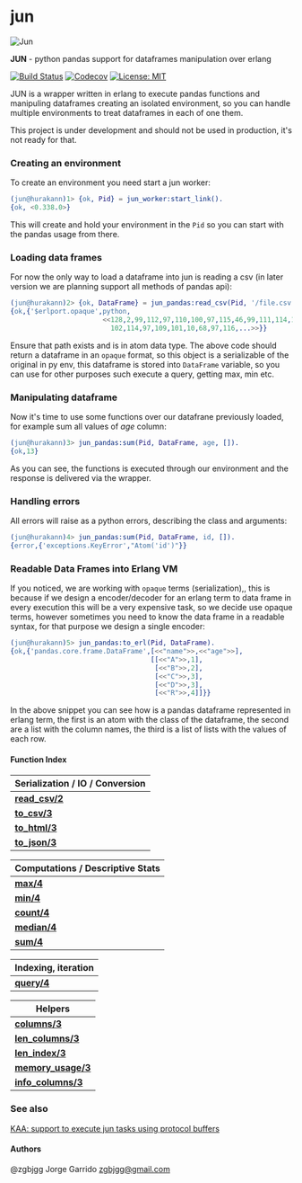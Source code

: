 # jun

![Jun](https://user-images.githubusercontent.com/1471055/28333993-51d90ad4-6bbf-11e7-98f2-16a9fd2844df.png)

**JUN** - python pandas support for dataframes manipulation over erlang

[![Build Status](https://travis-ci.org/zgbjgg/jun.svg?branch=master)](https://travis-ci.org/zgbjgg/jun)
[![Codecov](https://img.shields.io/codecov/c/github/zgbjgg/jun.svg)](https://codecov.io/gh/zgbjgg/jun)
[![License: MIT](https://img.shields.io/github/license/zgbjgg/jun.svg)](https://raw.githubusercontent.com/zgbjgg/jun/master/LICENSE)

JUN is a wrapper written in erlang to execute pandas functions and manipuling dataframes creating an isolated environment, so you can handle multiple environments to treat dataframes in each of one them.

This project is under development and should not be used in production, it's not ready for that.

### Creating an environment

To create an environment you need start a jun worker:

```erlang
(jun@hurakann)1> {ok, Pid} = jun_worker:start_link().
{ok, <0.338.0>}
```

This will create and hold your environment in the `Pid` so you can start with the pandas usage from there.

### Loading data frames

For now the only way to load a dataframe into jun is reading a csv (in later version we are planning support all methods of pandas api):

```erlang
(jun@hurakann)2> {ok, DataFrame} = jun_pandas:read_csv(Pid, '/file.csv').
{ok,{'$erlport.opaque',python,
                       <<128,2,99,112,97,110,100,97,115,46,99,111,114,101,46,
                         102,114,97,109,101,10,68,97,116,...>>}}
```

Ensure that path exists and is in atom data type. The above code should return a dataframe in an `opaque` format, so this object is a serializable of the original in py env,
this dataframe is stored into `DataFrame` variable, so you can use for other purposes such execute a query, getting max, min etc.

### Manipulating dataframe

Now it's time to use some functions over our datafrane previously loaded, for example sum all values of _age_ column:

```erlang
(jun@hurakann)3> jun_pandas:sum(Pid, DataFrame, age, []).
{ok,13}
```

As you can see, the functions is executed through our environment and the response is delivered via the wrapper.

### Handling errors

All errors will raise as a python errors, describing the class and arguments:

```erlang
(jun@hurakann)4> jun_pandas:sum(Pid, DataFrame, id, []). 
{error,{'exceptions.KeyError',"Atom('id')"}}
```

### Readable Data Frames into Erlang VM

If you noticed, we are working with `opaque` terms (serialization),, this is because if we design a encoder/decoder for an erlang term to data frame in every execution
this will be a very expensive task, so we decide use opaque terms, however sometimes you need to know the data frame in a readable syntax, for that purpose we design
a single encoder:

```erlang
(jun@hurakann)5> jun_pandas:to_erl(Pid, DataFrame).
{ok,{'pandas.core.frame.DataFrame',[<<"name">>,<<"age">>],
                                   [[<<"A">>,1],
                                    [<<"B">>,2],
                                    [<<"C">>,3],
                                    [<<"D">>,3],
                                    [<<"R">>,4]]}}
```

In the above snippet you can see how is a pandas dataframe represented in erlang term, the first is an atom with the class of the dataframe, the second are
a list with the column names, the third is a list of lists with the values of each row.

#### Function Index

| **Serialization / IO / Conversion** |
|-------------------------------------|
| **[read_csv/2]()** |
| **[to_csv/3]()** |
| **[to_html/3]()** |
| **[to_json/3]()** |

| **Computations / Descriptive Stats** |
|--------------------------------------|
| **[max/4]()** |
| **[min/4]()** |
| **[count/4]()** |
| **[median/4]()** |
| **[sum/4]()** |

| **Indexing, iteration** |
|--------------------------|
| **[query/4]()**          |

| **Helpers** |
|-------------|
| **[columns/3]()** |
| **[len_columns/3]()** |
| **[len_index/3]()** |
| **[memory_usage/3]()** |
| **[info_columns/3]()** |

### See also

[KAA: support to execute jun tasks using protocol buffers](https://github.com/zgbjgg/kaa)

#### Authors

@zgbjgg Jorge Garrido <zgbjgg@gmail.com>
